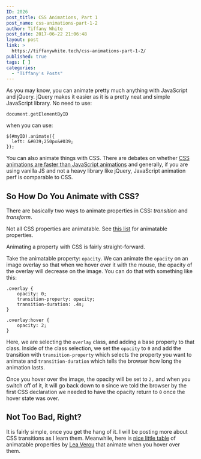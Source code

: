```yaml
---
ID: 2026
post_title: CSS Animations, Part 1
post_name: css-animations-part-1-2
author: Tiffany White
post_date: 2017-06-22 21:06:48
layout: post
link: >
  https://tiffanywhite.tech/css-animations-part-1-2/
published: true
tags: [ ]
categories:
  - "Tiffany's Posts"
---
```

As you may know, you can animate pretty much anything with JavaScript and jQuery. jQuery makes it easier as it is a pretty neat and simple JavaScript library. No need to use:

```
document.getElementByID
``` 
when you can use:

```
$(#myID).animate({
  left: &#039;250px&#039;
});
```

You can also animate things with CSS. There are debates on whether [CSS animations are faster than JavaScript animations](https://davidwalsh.name/css-js-animation) and generally, if you are using vanilla JS and not a heavy library like jQuery, JavaScript animation perf is comparable to CSS.

## So How Do You Animate with CSS?

There are basically two ways to animate properties in CSS: *transition* and *transform*.

Not all CSS properties are animatable. See [this list](https://developer.mozilla.org/en-US/docs/Web/CSS/CSS_animated_properties) for animatable properties.

Animating a property with CSS is fairly straight-forward.

Take the animatable property: `opacity`. We can animate the `opacity` on an image overlay so that when we hover over it with the mouse, the opacity of the overlay will decrease on the image. You can do that with something like this:

```
.overlay {
	opacity: 0;
	transition-property: opacity;
	transition-duration: .4s;
}

.overlay:hover {
	opacity: 2;
}
```

Here, we are selecting the `overlay` class, and adding a base property to that class. Inside of the class selection, we set the `opacity` to `0` and add the transition with `transition-property` which selects the property you want to animate and `transition-duration` which tells the browser how long the animation lasts.

Once you hover over the image, the opacity will be set to `2,` and when you switch off of it, it will go back down to `0` since we told the browser by the first CSS declaration we needed to have the opacity return to `0` once the hover state was over.

## Not Too Bad, Right?

It is fairly simple, once you get the hang of it. I will be posting more about CSS transitions as I learn them. Meanwhile, here is [nice little table](http://leaverou.github.io/animatable/) of animatable properties by [Lea Verou](http://lea.verou.me/) that animate when you hover over them.